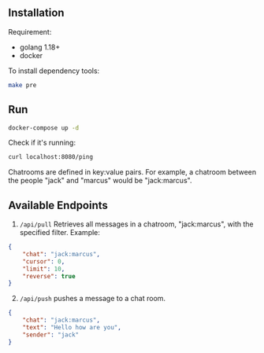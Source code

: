 ## Installation

Requirement:

- golang 1.18+
- docker

To install dependency tools:

```bash
make pre
```

## Run

```bash
docker-compose up -d
```

Check if it's running:

```bash
curl localhost:8080/ping
```

Chatrooms are defined in key:value pairs. For example, a chatroom between the people "jack" and "marcus" would be "jack:marcus".

## Available Endpoints

1. `/api/pull` Retrieves all messages in a chatroom, "jack:marcus", with the specified filter. Example:

```json
{
    "chat": "jack:marcus",
    "cursor": 0,
    "limit": 10,
    "reverse": true
}
```

2. `/api/push` pushes a message to a chat room.

```json
{
    "chat": "jack:marcus",
    "text": "Hello how are you",
    "sender": "jack"
}
```
